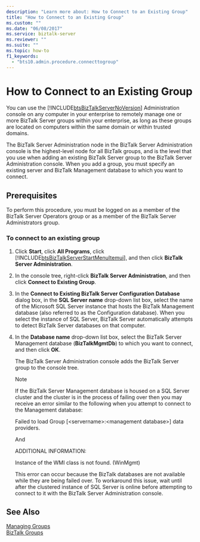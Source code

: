 ```yaml
---
description: "Learn more about: How to Connect to an Existing Group"
title: "How to Connect to an Existing Group"
ms.custom: ""
ms.date: "06/08/2017"
ms.service: biztalk-server
ms.reviewer: ""
ms.suite: ""
ms.topic: how-to
f1_keywords: 
  - "bts10.admin.procedure.connecttogroup"
---
```

# How to Connect to an Existing Group
You can use the [!INCLUDE[btsBizTalkServerNoVersion](../includes/btsbiztalkservernoversion-md.md)] Administration console on any computer in your enterprise to remotely manage one or more BizTalk Server groups within your enterprise, as long as these groups are located on computers within the same domain or within trusted domains.  
  
 The BizTalk Server Administration node in the BizTalk Server Administration console is the highest-level node for all BizTalk groups, and is the level that you use when adding an existing BizTalk Server group to the BizTalk Server Administration console. When you add a group, you must specify an existing server and BizTalk Management database to which you want to connect.  
  
## Prerequisites  
 To perform this procedure, you must be logged on as a member of the BizTalk Server Operators group or as a member of the BizTalk Server Administrators group.  
  
### To connect to an existing group  
  
1. Click **Start**, click **All Programs**, click [!INCLUDE[btsBizTalkServerStartMenuItemui](../includes/btsbiztalkserverstartmenuitemui-md.md)], and then click **BizTalk Server Administration**.  
  
2. In the console tree, right-click **BizTalk Server Administration**, and then click **Connect to Existing Group**.  
  
3. In the **Connect to Existing BizTalk Server Configuration Database** dialog box, in the **SQL Server name** drop-down list box, select the name of the Microsoft SQL Server instance that hosts the BizTalk Management database (also referred to as the Configuration database). When you select the instance of SQL Server, BizTalk Server automatically attempts to detect BizTalk Server databases on that computer.  
  
4. In the **Database name** drop-down list box, select the BizTalk Server Management database (**BizTalkMgmtDb**) to which you want to connect, and then click **OK**.  
  
    The BizTalk Server Administration console adds the BizTalk Server group to the console tree.  
  
   > [!NOTE]
   >  If the BizTalk Server Management database is housed on a SQL Server cluster and the cluster is in the process of failing over then you may receive an error similar to the following when you attempt to connect to the Management database:  
   >   
   >  Failed to load Group [\<servername\>:\<management database\>] data providers.  
   >   
   >  And  
   >   
   >  ADDITIONAL INFORMATION:  
   >   
   >  Instance of the WMI class is not found. (WinMgmt)  
   >   
   >  This error can occur because the BizTalk databases are not available while they are being failed over. To workaround this issue, wait until after the clustered instance of SQL Server is online before attempting to connect to it with the BizTalk Server Administration console.  
  
## See Also  
 [Managing Groups](../core/managing-groups.md)   
 [BizTalk Groups](../core/biztalk-groups.md)
